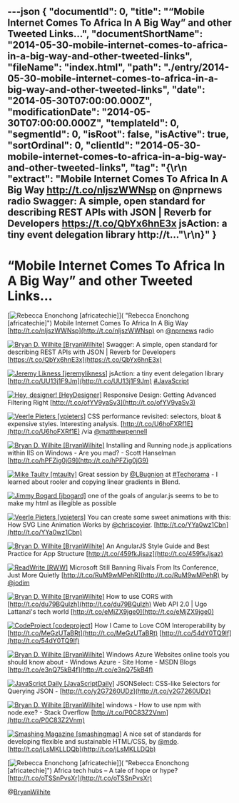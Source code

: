 ---json
{
  "documentId": 0,
  "title": "“Mobile Internet Comes To Africa In A Big Way” and other Tweeted Links…",
  "documentShortName": "2014-05-30-mobile-internet-comes-to-africa-in-a-big-way-and-other-tweeted-links",
  "fileName": "index.html",
  "path": "./entry/2014-05-30-mobile-internet-comes-to-africa-in-a-big-way-and-other-tweeted-links",
  "date": "2014-05-30T07:00:00.000Z",
  "modificationDate": "2014-05-30T07:00:00.000Z",
  "templateId": 0,
  "segmentId": 0,
  "isRoot": false,
  "isActive": true,
  "sortOrdinal": 0,
  "clientId": "2014-05-30-mobile-internet-comes-to-africa-in-a-big-way-and-other-tweeted-links",
  "tag": "{\r\n  \"extract\": \"Mobile Internet Comes To Africa In A Big Way http://t.co/nljszWWNsp on @nprnews radio  Swagger: A simple, open standard for describing REST APIs with JSON | Reverb for Developers https://t.co/QbYx6hnE3x  jsAction: a tiny event delegation library http://t...\"\r\n}"
}
---

# “Mobile Internet Comes To Africa In A Big Way” and other Tweeted Links…

[<img alt="Rebecca Enonchong [africatechie]" src="https://songhay.blob.core.windows.net/shared-social-twitter/africatechie.jpg">]( "Rebecca Enonchong [africatechie]") <span>Mobile Internet Comes To Africa In A Big Way [http://t.co/nljszWWNsp](http://t.co/nljszWWNsp) on [@nprnews](http://twitter.com/nprnews) radio</span>

[<img alt="Bryan D. Wilhite [BryanWilhite]" src="https://songhay.blob.core.windows.net/shared-social-twitter/BryanWilhite.jpeg">](http://t.co/UNdqV0Z1zz "Bryan D. Wilhite [BryanWilhite]") <span>Swagger: A simple, open standard for describing REST APIs with JSON | Reverb for Developers [https://t.co/QbYx6hnE3x](https://t.co/QbYx6hnE3x)</span>

[<img alt="Jeremy Likness [jeremylikness]" src="https://songhay.blob.core.windows.net/shared-social-twitter/jeremylikness.png">](http://t.co/WRlhr12CpE "Jeremy Likness [jeremylikness]") <span>jsAction: a tiny event delegation library [http://t.co/UU13j1F9Jm](http://t.co/UU13j1F9Jm) [#JavaScript](http://search.twitter.com/search?q=%23JavaScript)</span>

[<img alt="Hey, designer! [HeyDesigner]" src="https://songhay.blob.core.windows.net/shared-social-twitter/HeyDesigner.png">](http://t.co/11OncaTVT7 "Hey, designer! [HeyDesigner]") <span>Responsive Design: Getting Advanced Filtering Right [http://t.co/ofYV9yaSv3](http://t.co/ofYV9yaSv3)</span>

[<img alt="Veerle Pieters [vpieters]" src="https://songhay.blob.core.windows.net/shared-social-twitter/vpieters.jpg">](http://t.co/A4ZEwCEPEs "Veerle Pieters [vpieters]") <span>CSS performance revisited: selectors, bloat & expensive styles. Interesting analysis. [http://t.co/U6hoFXRf1E](http://t.co/U6hoFXRf1E) /via [@matthewpennell](http://twitter.com/matthewpennell)</span>

[<img alt="Bryan D. Wilhite [BryanWilhite]" src="https://songhay.blob.core.windows.net/shared-social-twitter/BryanWilhite.jpeg">](http://t.co/UNdqV0Z1zz "Bryan D. Wilhite [BryanWilhite]") <span>Installing and Running node.js applications within IIS on Windows - Are you mad? - Scott Hanselman [http://t.co/hPFZig0jG9](http://t.co/hPFZig0jG9)</span>

[<img alt="Mike Taulty [mtaulty]" src="https://songhay.blob.core.windows.net/shared-social-twitter/mtaulty.png">](http://t.co/iVomBMJ51E "Mike Taulty [mtaulty]") <span>Great session by [@LBugnion](http://twitter.com/LBugnion) at [#Techorama](http://search.twitter.com/search?q=%23Techorama) - I learned about rooler and copying linear gradients in Blend.</span>

[<img alt="Jimmy Bogard [jbogard]" src="https://songhay.blob.core.windows.net/shared-social-twitter/jbogard.png">](http://t.co/OxltGBerJu "Jimmy Bogard [jbogard]") <span>one of the goals of angular.js seems to be to make my html as illegible as possible</span>

[<img alt="Veerle Pieters [vpieters]" src="https://songhay.blob.core.windows.net/shared-social-twitter/vpieters.jpg">](http://t.co/A4ZEwCEPEs "Veerle Pieters [vpieters]") <span>You can create some sweet animations with this: How SVG Line Animation Works by [@chriscoyier](http://twitter.com/chriscoyier). [http://t.co/YYa0wz1Cbn](http://t.co/YYa0wz1Cbn)</span>

[<img alt="Bryan D. Wilhite [BryanWilhite]" src="https://songhay.blob.core.windows.net/shared-social-twitter/BryanWilhite.jpeg">](http://t.co/UNdqV0Z1zz "Bryan D. Wilhite [BryanWilhite]") <span>An AngularJS Style Guide and Best Practice for App Structure [http://t.co/459fkJjsaz](http://t.co/459fkJjsaz)</span>

[<img alt="ReadWrite [RWW]" src="https://songhay.blob.core.windows.net/shared-social-twitter/RWW.jpeg">](http://t.co/pi102Lb7UV "ReadWrite [RWW]") <span>Microsoft Still Banning Rivals From Its Conference, Just More Quietly [http://t.co/RuM9wMPehR](http://t.co/RuM9wMPehR) by [@jodim](http://twitter.com/jodim)</span>

[<img alt="Bryan D. Wilhite [BryanWilhite]" src="https://songhay.blob.core.windows.net/shared-social-twitter/BryanWilhite.jpeg">](http://t.co/UNdqV0Z1zz "Bryan D. Wilhite [BryanWilhite]") <span>How to use CORS with [http://t.co/du79BQulzh](http://t.co/du79BQulzh) Web API 2.0 | Ugo Lattanzi's tech world [http://t.co/eMjZX9jge0](http://t.co/eMjZX9jge0)</span>

[<img alt="CodeProject [codeproject]" src="https://songhay.blob.core.windows.net/shared-social-twitter/codeproject.png">](http://t.co/4uZjbAWyZS "CodeProject [codeproject]") <span>How I Came to Love COM Interoperability by [http://t.co/MeGzUTaBRt](http://t.co/MeGzUTaBRt) [http://t.co/54dY0TQ9lf](http://t.co/54dY0TQ9lf)</span>

[<img alt="Bryan D. Wilhite [BryanWilhite]" src="https://songhay.blob.core.windows.net/shared-social-twitter/BryanWilhite.jpeg">](http://t.co/UNdqV0Z1zz "Bryan D. Wilhite [BryanWilhite]") <span>Windows Azure Websites online tools you should know about - Windows Azure - Site Home - MSDN Blogs [http://t.co/e3nQ75kB4f](http://t.co/e3nQ75kB4f)</span>

[<img alt="JavaScript Daily [JavaScriptDaily]" src="https://songhay.blob.core.windows.net/shared-social-twitter/JavaScriptDaily.png">](http://t.co/56rEexiC7n "JavaScript Daily [JavaScriptDaily]") <span>JSONSelect: CSS-like Selectors for Querying JSON - [http://t.co/y2G7260UDz](http://t.co/y2G7260UDz)</span>

[<img alt="Bryan D. Wilhite [BryanWilhite]" src="https://songhay.blob.core.windows.net/shared-social-twitter/BryanWilhite.jpeg">](http://t.co/UNdqV0Z1zz "Bryan D. Wilhite [BryanWilhite]") <span>windows - How to use npm with node.exe? - Stack Overflow [http://t.co/P0C83Z2Vnm](http://t.co/P0C83Z2Vnm)</span>

[<img alt="Smashing Magazine [smashingmag]" src="https://songhay.blob.core.windows.net/shared-social-twitter/smashingmag.png">](http://t.co/GWd3gP4kCk "Smashing Magazine [smashingmag]") <span>A nice set of standards for developing flexible and sustainable HTML/CSS, by [@mdo](http://twitter.com/mdo). [http://t.co/jLsMKLLDQb](http://t.co/jLsMKLLDQb)</span>

[<img alt="Rebecca Enonchong [africatechie]" src="https://songhay.blob.core.windows.net/shared-social-twitter/africatechie.jpg">]( "Rebecca Enonchong [africatechie]") <span>Africa tech hubs – A tale of hope or hype?[http://t.co/oTSSnPvsXr](http://t.co/oTSSnPvsXr)</span>

@[BryanWilhite](https://twitter.com/BryanWilhite)
